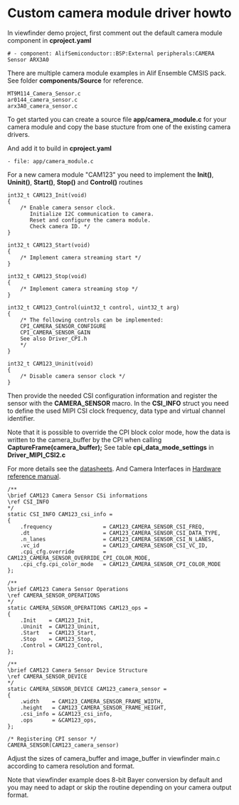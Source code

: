 # Custom camera module driver howto

In viewfinder demo project, first comment out the default camera module component in **cproject.yaml**

```
# - component: AlifSemiconductor::BSP:External peripherals:CAMERA Sensor ARX3A0
```

There are multiple camera module examples in Alif Ensemble CMSIS pack.
See folder **components/Source** for reference.

```
MT9M114_Camera_Sensor.c
ar0144_camera_sensor.c
arx3A0_camera_sensor.c
```

To get started you can create a source file **app/camera_module.c** for your camera module and copy the base stucture from one of the existing camera drivers.

And add it to build in **cproject.yaml**

```
- file: app/camera_module.c
```

For a new camera module "CAM123" you need to implement the **Init()**, **Uninit()**, **Start()**, **Stop()** and **Control()** routines
```
int32_t CAM123_Init(void)
{
    /* Enable camera sensor clock.
       Initialize I2C communication to camera.
       Reset and configure the camera module.
       Check camera ID. */
}

int32_t CAM123_Start(void)
{
    /* Implement camera streaming start */
}

int32_t CAM123_Stop(void)
{
    /* Implement camera streaming stop */
}

int32_t CAM123_Control(uint32_t control, uint32_t arg)
{
    /* The following controls can be implemented:
    CPI_CAMERA_SENSOR_CONFIGURE
    CPI_CAMERA_SENSOR_GAIN
    See also Driver_CPI.h
    */
}

int32_t CAM123_Uninit(void)
{
    /* Disable camera sensor clock */
}
```

Then provide the needed CSI configuration information and register the sensor with the **CAMERA_SENSOR** macro.
In the **CSI_INFO** struct you need to define the used MIPI CSI clock frequency, data type and virtual channel identifier.

Note that it is possible to override the CPI block color mode, how the data is written to the camera_buffer by the CPI when calling **CaptureFrame(camera_buffer);**
See table **cpi_data_mode_settings** in **Driver_MIPI_CSI2.c**

For more details see the [datasheets](https://alifsemi.com/support/datasheets/ensemble).
And Camera Interfaces in [Hardware reference manual](https://alifsemi.com/support/reference-manuals).

```
/**
\brief CAM123 Camera Sensor CSi informations
\ref CSI_INFO
*/
static CSI_INFO CAM123_csi_info =
{
    .frequency                = CAM123_CAMERA_SENSOR_CSI_FREQ,
    .dt                       = CAM123_CAMERA_SENSOR_CSI_DATA_TYPE,
    .n_lanes                  = CAM123_CAMERA_SENSOR_CSI_N_LANES,
    .vc_id                    = CAM123_CAMERA_SENSOR_CSI_VC_ID,
    .cpi_cfg.override         = CAM123_CAMERA_SENSOR_OVERRIDE_CPI_COLOR_MODE,
    .cpi_cfg.cpi_color_mode   = CAM123_CAMERA_SENSOR_CPI_COLOR_MODE
};

/**
\brief CAM123 Camera Sensor Operations
\ref CAMERA_SENSOR_OPERATIONS
*/
static CAMERA_SENSOR_OPERATIONS CAM123_ops =
{
    .Init    = CAM123_Init,
    .Uninit  = CAM123_Uninit,
    .Start   = CAM123_Start,
    .Stop    = CAM123_Stop,
    .Control = CAM123_Control,
};

/**
\brief CAM123 Camera Sensor Device Structure
\ref CAMERA_SENSOR_DEVICE
*/
static CAMERA_SENSOR_DEVICE CAM123_camera_sensor =
{
    .width    = CAM123_CAMERA_SENSOR_FRAME_WIDTH,
    .height   = CAM123_CAMERA_SENSOR_FRAME_HEIGHT,
    .csi_info = &CAM123_csi_info,
    .ops      = &CAM123_ops,
};

/* Registering CPI sensor */
CAMERA_SENSOR(CAM123_camera_sensor)
```

Adjust the sizes of camera_buffer and image_buffer in viewfinder main.c according to camera resolution and format.

Note that viewfinder example does 8-bit Bayer conversion by default and you may need to adapt or skip the routine depending on your camera output format.
